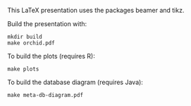 This LaTeX presentation uses the packages beamer and tikz.

Build the presentation with:

	mkdir build
	make orchid.pdf

To build the plots (requires R):

	make plots

To build the database diagram (requires Java):

	make meta-db-diagram.pdf
